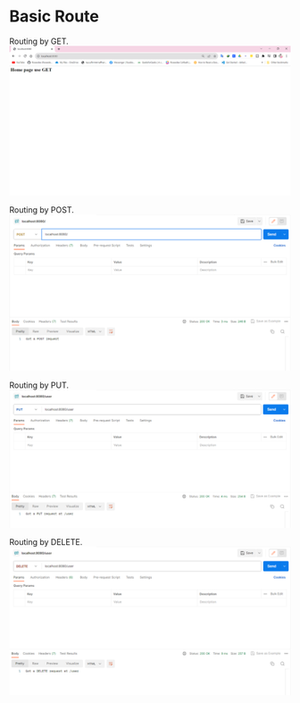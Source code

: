 # Basic Route
Routing by GET.
![](https://github.com/Roseedee/Web-Tutorials/blob/main/NodeJS/Express%20Framework/Example/basic-route-img-get.png)

Routing by POST.
![](https://github.com/Roseedee/Web-Tutorials/blob/main/NodeJS/Express%20Framework/Example/basic-route-img-post.png)

Routing by PUT.
![](https://github.com/Roseedee/Web-Tutorials/blob/main/NodeJS/Express%20Framework/Example/basic-route-img-put.png)

Routing by DELETE.
![](https://github.com/Roseedee/Web-Tutorials/blob/main/NodeJS/Express%20Framework/Example/basic-route-img-delete.png)

